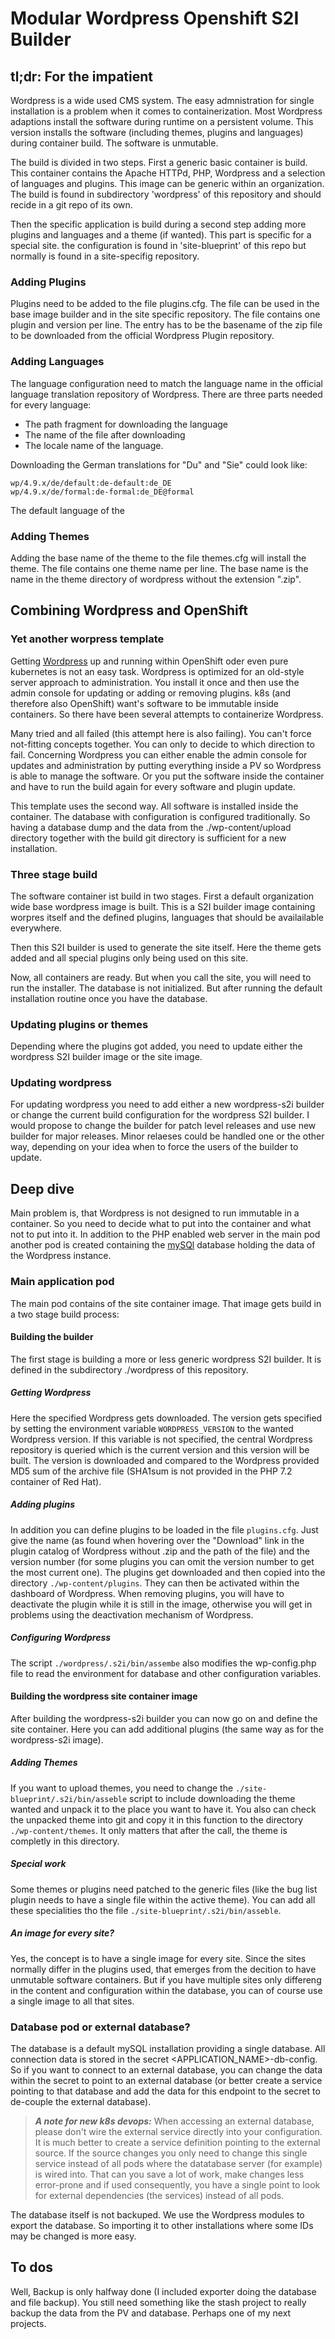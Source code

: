 # Modular Wordpress Openshift S2I Builder

## tl;dr: For the impatient

Wordpress is a wide used CMS system. The easy admnistration for single installation is a problem when it comes to
containerization. Most Wordpress adaptions install the software during runtime on a persistent volume. This version
installs the software (including themes, plugins and languages) during container build. The software is unmutable.

The build is divided in two steps. First a generic basic container is build. This container contains the Apache HTTPd,
PHP, Wordpress and a selection of languages and plugins. This image can be generic within an organization. The build
is found in subdirectory 'wordpress' of this repository and should recide in a git repo of its own.

Then the specific application is build during a second step adding more plugins and languages and a theme (if wanted).
This part is specific for a special site. the configuration is found in 'site-blueprint' of this repo but normally is
found in a site-specifig repository.


### Adding Plugins
Plugins need to be added to the file plugins.cfg. The file can be used in the base image builder and in the site
specific repository. The file contains one plugin and version per line. The entry has to be the basename of the zip
file to be downloaded from the official Wordpress Plugin repository.


### Adding Languages
The language configuration need to match the language name in the official language translation repository of 
Wordpress. There are three parts needed for every language:

* The path fragment for downloading the language
* The name of the file after downloading
* The locale name of the language.

Downloading the German translations for "Du" and "Sie" could look like: 
```
wp/4.9.x/de/default:de-default:de_DE
wp/4.9.x/de/formal:de-formal:de_DE@formal
```

The default language of the 

### Adding Themes
Adding the base name of the theme to the file themes.cfg will install the theme. The file contains one theme name per
line. The base name is the name in the theme directory of wordpress without the extension ".zip".


## Combining Wordpress and OpenShift

### Yet another worpress template

Getting [Wordpress](https://www.wordpress.org) up and running within OpenShift oder even pure kubernetes is not an easy
task. Wordpress is optimized for an old-style server approach to administration. You install it once and then use the 
admin console for updating or adding or removing plugins. k8s (and therefore also OpenShift) want's software to be 
immutable inside containers. So there have been several attempts to containerize Wordpress. 

Many tried and all failed (this attempt here is also failing). You can't force not-fitting concepts together. You can
only to decide to which direction to fail. Concerning Wordpress you can either enable the admin console for updates
and administration by putting everything inside a PV so Wordpress is able to manage the software. Or you put the
software inside the container and have to run the build again for every software and plugin update.

This template uses the second way. All software is installed inside the container. The database with configuration is
configured traditionally. So having a database dump and the data from the ./wp-content/upload directory together with
the build git directory is sufficient for a new installation.


### Three stage build
The software container ist build in two stages. First a default organization wide base wordpress image is built. This
is a S2I builder image containing worpres itself and the defined plugins, languages that should be availailable
everywhere.

Then this S2I builder is used to generate the site itself. Here the theme gets added and all special plugins only 
being used on this site.

Now, all containers are ready. But when you call the site, you will need to run the installer. The database is not 
initialized. But after running the default installation routine once you have the database.

### Updating plugins or themes
Depending where the plugins got added, you need to update either the wordpress S2I builder image or the site image.

### Updating wordpress
For updating wordpress you need to add either a new wordpress-s2i builder or change the current build configuration for
the wordpress S2I builder. I would propose to change the builder for patch level releases and use new builder for
major releases. Minor relaeses could be handled one or the other way, depending on your idea when to force the users
of the builder to update.


## Deep dive
Main problem is, that Wordpress is not designed to run immutable in a container. So you need to decide what to put into
the container and what not to put into it. In addition to the PHP enabled web server in the main pod another pod is 
created containing the [mySQl](http://www.mysql.com) database holding the data of the Wordpress instance.

### Main application pod
The main pod contains of the site container image. That image gets build in a two stage build process:

#### Building the builder
The first stage is building a more or less generic wordpress S2I builder. It is defined in the subdirectory ./wordpress
of this repository. 

##### Getting Wordpress
Here the specified Wordpress gets downloaded. The version gets specified by setting the environment variable 
`WORDPRESS_VERSION` to the wanted Wordpress version. If this variable is not specified, the central Wordpress repository 
is queried which is the current version and this version will be built. The version is downloaded and compared to the 
Wordpress provided MD5 sum of the archive file (SHA1sum is not provided in the PHP 7.2 container of Red Hat).

##### Adding plugins
In addition you can define plugins to be loaded in the file `plugins.cfg`. Just give the name (as found when hovering over
the "Download" link in the plugin catalog of Wordpress without .zip and the path of the file) and the version number 
(for some plugins you can omit the version number to get the most current one). The plugins get downloaded and then 
copied into the directory `./wp-content/plugins`. They can then be activated within the dashboard of Wordpress. When
removing plugins, you will have to deactivate the plugin while it is still in the image, otherwise you will get in
problems using the deactivation mechanism of Wordpress.

##### Configuring Wordpress
The script `./wordpress/.s2i/bin/assembe` also modifies the wp-config.php file to read the environment for database and
other configuration variables.


#### Building the wordpress site container image
After building the wordpress-s2i builder you can now go on and define the site container. Here you can add additional
plugins (the same way as for the wordpress-s2i image).

##### Adding Themes
If you want to upload themes, you need to change the `./site-blueprint/.s2i/bin/asseble` script to include downloading
the theme wanted and unpack it to the place you want to have it. You also can check the unpacked theme into git and copy
it in this function to the directory `./wp-content/themes`. It only matters that after the call, the theme is completly
in this directory.

##### Special work
Some themes or plugins need patched to the generic files (like the bug list plugin needs to have a single file within
the active theme). You can add all these specialities tho the file `./site-blueprint/.s2i/bin/asseble`.

##### An image for every site?
Yes, the concept is to have a single image for every site. Since the sites normally differ in the plugins used, that
emerges from the decition to have unmutable software containers. But if you have multiple sites only differeng in the
content and configuration within the database, you can of course use a single image to all that sites. 


### Database pod or external database?
The database is a default mySQL installation providing a single database. All connection data is stored in the secret
<APPLICATION_NAME>-db-config. So if you want to connect to an external database, you can change the data within the
secret to point to an external database (or better create a service pointing to that database and add the data for this
endpoint to the secret to de-couple the external database).

> _**A note for new k8s devops:**_ When accessing an external database, please don't wire the external service directly into your configuration. It is
much better to create a service definition pointing to the external source. If the source changes you only need to 
change this single service instead of all pods where the datatabase server (for example) is wired into. That can you
save a lot of work, make changes less error-prone and if used consequently, you have a single point to look for external
dependencies (the services) instead of all pods.

The database itself is not backuped. We use the Wordpress modules to export the database. So importing it to other 
installations where some IDs may be changed is more easy.

## To dos
Well, Backup is only halfway done (I included exporter doing the database and file backup). You still need something
like the stash project to really backup the data from the PV and database. Perhaps one of my next projects. 